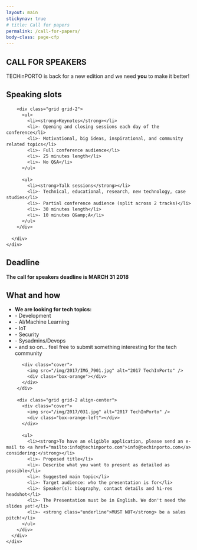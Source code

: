 ```yaml
---
layout: main
stickynav: true
# title: Call for papers
permalink: /call-for-papers/
body-class: page-cfp
---
```


<section class="section-papers section-papers-title">
  <div class="container">
    <div class="row">
      <div class="col-md-12">
        <h1 class="text-white">CALL FOR SPEAKERS</h1>
        <p class="text-center">TECHinPORTO is back for a new edition and we need <strong class="underline">you</strong> to make it better!</p>
      </div>
    </div>
  </div>
</section>

<section class="section-papers">
  <div class="container">
    <div class="row">
      <div class="col-md-12">
        <h2 class="text-white">Speaking slots</h2>

        <div class="grid grid-2">
          <ul>
            <li><strong>Keynotes</strong></li>
            <li>- Opening and closing sessions each day of the conference</li>
            <li>- Motivational, big ideas, inspirational, and community related topics</li>
            <li>- Full conference audience</li>
            <li>- 25 minutes length</li>
            <li>- No Q&A</li>
          </ul>

          <ul>
            <li><strong>Talk sessions</strong></li>
            <li>- Technical, educational, research, new technology, case studies</li>
            <li>- Partial conference audience (split across 2 tracks)</li>
            <li>- 30 minutes length</li>
            <li>- 10 minutes Q&amp;A</li>
          </ul>
        </div>

      </div>
    </div>
  </div>
</section>

<section class="section-papers section-papers-deadline">
  <div class="container">
    <div class="row">
      <div class="col-md-12">
        <h2 class="text-white">Deadline</h2>
        <p class="text-center">
          <strong>The call for speakers deadline is <span class="underline">MARCH 31 2018</span></strong>
        </p>
      </div>
    </div>
  </div>
</section>

<section class="section-papers">
  <div class="container">
    <div class="row">
      <div class="col-md-12">
        <h2 class="text-white">What and how</h2>
        <div class="grid grid-2 align-center">
          <div class="">
            <ul>
              <li><strong>We are looking for tech topics:</strong></li>
              <li>- Development</li>
              <li>- AI/Machine Learning</li>
              <li>- IoT</li>
              <li>- Security</li>
              <li>- Sysadmins/Devops</li>
              <li>- and so on... feel free to submit something interesting for the tech community <i class="fa fa-smile-o" aria-hidden="true"></i></li>
            </ul>
          </div>

          <div class="cover">
            <img src="/img/2017/IMG_7901.jpg" alt="2017 TechInPorto" />
            <div class="box-orange"></div>
          </div>
        </div>

        <div class="grid grid-2 align-center">
          <div class="cover">
            <img src="/img/2017/031.jpg" alt="2017 TechInPorto" />
            <div class="box-orange-left"></div>
          </div>

          <ul>
            <li><strong>To have an eligible application, please send an e-mail to <a href="mailto:info@techinporto.com">info@techinporto.com</a> considering:</strong></li>
            <li>- Proposed title</li>
            <li>- Describe what you want to present as detailed as possible</li>
            <li>- Suggested main topic</li>
            <li>- Target audience: who the presentation is for</li>
            <li>- Speaker(s): biography, contact details and hi-res headshot</li>
            <li>- The Presentation must be in English. We don't need the slides yet!</li>
            <li>- <strong class="underline">MUST NOT</strong> be a sales pitch!</li>
          </ul>
        </div>
      </div>
    </div>
  </div>
</section>
<!-- .about-event -->
